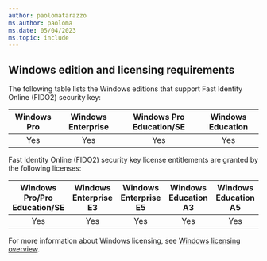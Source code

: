 ```yaml
---
author: paolomatarazzo
ms.author: paoloma
ms.date: 05/04/2023
ms.topic: include
---
```


## Windows edition and licensing requirements

The following table lists the Windows editions that support Fast Identity Online (FIDO2) security key:

|Windows Pro|Windows Enterprise|Windows Pro Education/SE|Windows Education|
|:---:|:---:|:---:|:---:|
|Yes|Yes|Yes|Yes|

Fast Identity Online (FIDO2) security key license entitlements are granted by the following licenses:

|Windows Pro/Pro Education/SE|Windows Enterprise E3|Windows Enterprise E5|Windows Education A3|Windows Education A5|
|:---:|:---:|:---:|:---:|:---:|
|Yes|Yes|Yes|Yes|Yes|

For more information about Windows licensing, see [Windows licensing overview](/windows/whats-new/windows-licensing).
